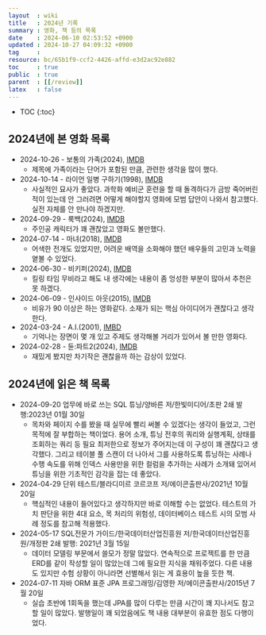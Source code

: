 ```yaml
---
layout  : wiki
title   : 2024년 기록
summary : 영화, 책 등의 목록
date    : 2024-06-10 02:53:52 +0900
updated : 2024-10-27 04:09:32 +0900
tag     : 
resource: bc/65b1f9-ccf2-4426-affd-e3d2ac92e882
toc     : true
public  : true
parent  : [[/review]]
latex   : false
---
```

* TOC
{:toc}

## 2024년에 본 영화 목록
- 2024-10-26 - 보통의 가족(2024), [IMDB](https://www.imdb.com/title/tt28488187/)
    - 제목에 가족이라는 단어가 포함된 만큼, 관련한 생각을 많이 했다.
- 2024-10-14 - 라이언 일병 구하기(1998), [IMDB](https://www.imdb.com/title/tt0120815/)
    - 사실적인 묘사가 좋았다. 과학화 예비군 훈련을 할 때 돌격하다가 금방 죽어버린 적이 있는데 안 그러려면 어떻게 해야할지 영화에 모범 답안이 나와서 참고했다. 실전 자체를 안 만나야 하겠지만.
- 2024-09-29 - 룩백(2024), [IMDB](https://www.imdb.com/title/tt31711040/)
    - 주인공 캐릭터가 꽤 괜찮았고 영화도 볼만했다.
- 2024-07-14 - 마녀(2018), [IMDB](https://www.imdb.com/title/tt8574252/)
    - 어색한 전개도 있었지만, 어려운 배역을 소화해야 했던 배우들의 고민과 노력을 옅볼 수 있었다.
- 2024-06-30 - 비키퍼(2024), [IMDB](https://www.imdb.com/title/tt15314262/)
    - 킬링 타임 무비라고 해도 내 생각에는 내용이 좀 엉성한 부분이 많아서 추천은 못 하겠다.
- 2024-06-09 - 인사이드 아웃(2015), [IMDB](https://www.imdb.com/title/tt2096673/)
    - 비유가 90 이상은 하는 영화같다. 소재가 되는 핵심 아이디어가 괜찮다고 생각한다.
- 2024-03-24 - A.I.(2001), [IMBD](https://www.imdb.com/title/tt0212720/)
    - 기억나는 장면이 몇 개 있고 주제도 생각해볼 거리가 있어서 볼 만한 영화다.
- 2024-02-28 - 듄:파트2(2024), [IMDB](https://www.imdb.com/title/tt15239678/)
    - 재밌게 봤지만 차기작은 괜찮을까 하는 감상이 있었다.

## 2024년에 읽은 책 목록

- 2024-09-20 업무에 바로 쓰는 SQL 튜닝/양바른 저/한빛미디어/초판 2쇄 발행:2023년 01월 30일
    - 목차와 페이지 수를 봤을 때 실무에 빨리 써볼 수 있겠다는 생각이 들었고, 그런 목적에 잘 부합하는 책이었다.
용어 소개, 튜닝 전후의 쿼리와 실행계획, 상태를 조회하는 쿼리 등 필요 최저한으로 정보가 주어지는데 이 구성이 꽤 괜찮다고 생각했다. 
그리고 테이블 풀 스캔이 더 나아서 그를 사용하도록 튜닝하는 사례나 수행 속도를 위해 인덱스 사용만을 위한 컬럼을 추가하는 사례가 소개돼 있어서 튜닝을 위한 기초적인 감각을 잡는 데 좋았다.
- 2024-04-29 단위 테스트/블라디미르 코르코프 저/에이콘출판사/2021년 10월 20일
    - 핵심적인 내용이 들어있다고 생각하지만 바로 이해할 수는 없었다. 테스트의 가치 판단을 위한 4대 요소, 목 처리의 위험성, 데이터베이스 테스트 시의 모범 사례 정도를 참고해 적용했다.
- 2024-05-17 SQL전문가 가이드/한국데이터산업진흥원 저/한국데이터산업진흥원/개정판 2쇄 발행: 2021년 3월 15일
    - 데이터 모델링 부문에서 쓸모가 정말 많았다. 연속적으로 프로젝트를 한 만큼 ERD를 같이 작성할 일이 많았는데 그에 필요한 지식을 채워주었다. 다른 내용도 있지만 수험 상황이 아니라면 선별해서 읽는 게 효용이 높을 듯한 책.
- 2024-07-11 자바 ORM 표준 JPA 프로그래밍/김영한 저/에이콘출판사/2015년 7월 20일
    - 실습 초반에 1회독을 했는데 JPA를 많이 다루는 만큼 시간이 꽤 지나서도 참고할 일이 많았다. 
발행일이 꽤 되었음에도 책 내용 대부분이 유효한 점도 다행이었다.

# 
